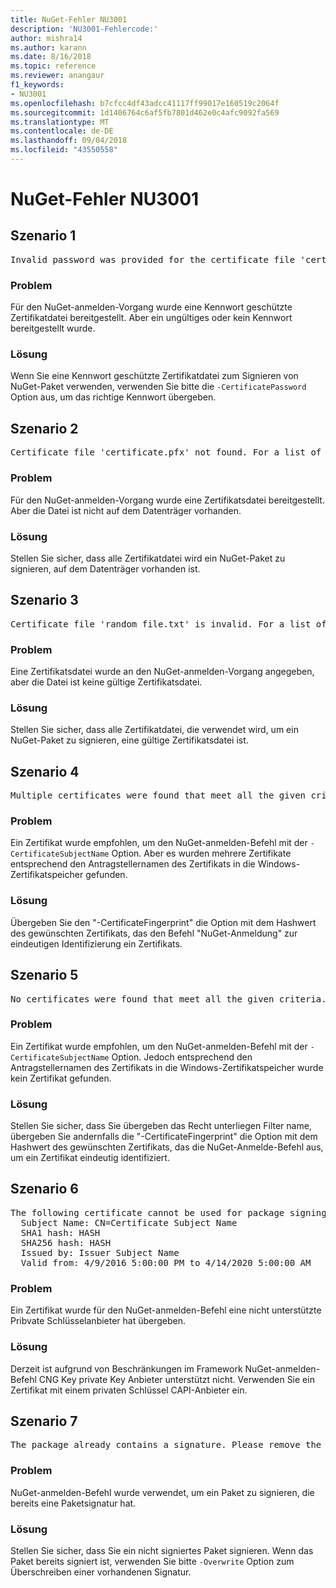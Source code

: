 ```yaml
---
title: NuGet-Fehler NU3001
description: 'NU3001-Fehlercode:'
author: mishra14
ms.author: karann
ms.date: 8/16/2018
ms.topic: reference
ms.reviewer: anangaur
f1_keywords:
- NU3001
ms.openlocfilehash: b7cfcc4df43adcc41117ff99017e160519c2064f
ms.sourcegitcommit: 1d1406764c6af5fb7801d462e0c4afc9092fa569
ms.translationtype: MT
ms.contentlocale: de-DE
ms.lasthandoff: 09/04/2018
ms.locfileid: "43550558"
---
```

# <a name="nuget-error-nu3001"></a>NuGet-Fehler NU3001

## <a name="scenario-1"></a>Szenario 1

<pre>Invalid password was provided for the certificate file 'certificate.pfx'. Please provide a valid password using the '-CertificatePassword' option.</pre>

### <a name="issue"></a>Problem

Für den NuGet-anmelden-Vorgang wurde eine Kennwort geschützte Zertifikatdatei bereitgestellt. Aber ein ungültiges oder kein Kennwort bereitgestellt wurde.


### <a name="solution"></a>Lösung

Wenn Sie eine Kennwort geschützte Zertifikatdatei zum Signieren von NuGet-Paket verwenden, verwenden Sie bitte die `-CertificatePassword` Option aus, um das richtige Kennwort übergeben.



## <a name="scenario-2"></a>Szenario 2

<pre>Certificate file 'certificate.pfx' not found. For a list of accepted ways to provide a certificate, please visit https://docs.nuget.org/docs/reference/command-line-reference.</pre>

### <a name="issue"></a>Problem

Für den NuGet-anmelden-Vorgang wurde eine Zertifikatsdatei bereitgestellt. Aber die Datei ist nicht auf dem Datenträger vorhanden.


### <a name="solution"></a>Lösung

Stellen Sie sicher, dass alle Zertifikatdatei wird ein NuGet-Paket zu signieren, auf dem Datenträger vorhanden ist.



## <a name="scenario-3"></a>Szenario 3

<pre>Certificate file 'random_file.txt' is invalid. For a list of accepted ways to provide a certificate, please visit https://docs.nuget.org/docs/reference/command-line-reference.</pre>

### <a name="issue"></a>Problem

Eine Zertifikatsdatei wurde an den NuGet-anmelden-Vorgang angegeben, aber die Datei ist keine gültige Zertifikatsdatei.


### <a name="solution"></a>Lösung

Stellen Sie sicher, dass alle Zertifikatdatei, die verwendet wird, um ein NuGet-Paket zu signieren, eine gültige Zertifikatsdatei ist.



## <a name="scenario-4"></a>Szenario 4

<pre>Multiple certificates were found that meet all the given criteria. Use the '-CertificateFingerprint' option with the hash of the desired certificate.</pre>

### <a name="issue"></a>Problem

Ein Zertifikat wurde empfohlen, um den NuGet-anmelden-Befehl mit der `-CertificateSubjectName` Option. Aber es wurden mehrere Zertifikate entsprechend den Antragstellernamen des Zertifikats in die Windows-Zertifikatspeicher gefunden.


### <a name="solution"></a>Lösung

Übergeben Sie den "-CertificateFingerprint" die Option mit dem Hashwert des gewünschten Zertifikats, das den Befehl "NuGet-Anmeldung" zur eindeutigen Identifizierung ein Zertifikats.



## <a name="scenario-5"></a>Szenario 5

<pre>No certificates were found that meet all the given criteria. For a list of accepted ways to provide a certificate, please visit https://docs.nuget.org/docs/reference/command-line-reference.</pre>

### <a name="issue"></a>Problem

Ein Zertifikat wurde empfohlen, um den NuGet-anmelden-Befehl mit der `-CertificateSubjectName` Option. Jedoch entsprechend den Antragstellernamen des Zertifikats in die Windows-Zertifikatspeicher wurde kein Zertifikat gefunden.


### <a name="solution"></a>Lösung

Stellen Sie sicher, dass Sie übergeben das Recht unterliegen Filter name, übergeben Sie andernfalls die "-CertificateFingerprint" die Option mit dem Hashwert des gewünschten Zertifikats, das die NuGet-Anmelde-Befehl aus, um ein Zertifikat eindeutig identifiziert.



## <a name="scenario-6"></a>Szenario 6

<pre>The following certificate cannot be used for package signing as the private key provider is unsupported:
  Subject Name: CN=Certificate Subject Name
  SHA1 hash: HASH
  SHA256 hash: HASH
  Issued by: Issuer Subject Name
  Valid from: 4/9/2016 5:00:00 PM to 4/14/2020 5:00:00 AM</pre>

### <a name="issue"></a>Problem

Ein Zertifikat wurde für den NuGet-anmelden-Befehl eine nicht unterstützte Pribvate Schlüsselanbieter hat übergeben. 


### <a name="solution"></a>Lösung

Derzeit ist aufgrund von Beschränkungen im Framework NuGet-anmelden-Befehl CNG Key private Key Anbieter unterstützt nicht. Verwenden Sie ein Zertifikat mit einem privaten Schlüssel CAPI-Anbieter ein.



## <a name="scenario-7"></a>Szenario 7

<pre>The package already contains a signature. Please remove the existing signature before adding a new signature.</pre>

### <a name="issue"></a>Problem

NuGet-anmelden-Befehl wurde verwendet, um ein Paket zu signieren, die bereits eine Paketsignatur hat.


### <a name="solution"></a>Lösung

Stellen Sie sicher, dass Sie ein nicht signiertes Paket signieren. Wenn das Paket bereits signiert ist, verwenden Sie bitte `-Overwrite` Option zum Überschreiben einer vorhandenen Signatur.


